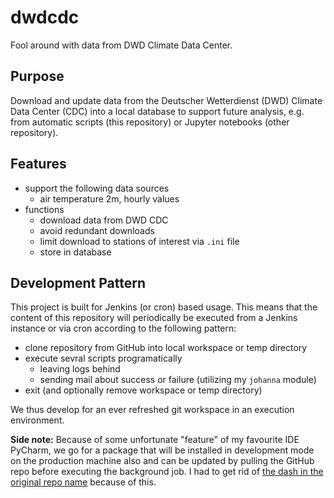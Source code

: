 # dwdcdc

Fool around with data from DWD Climate Data Center.

## Purpose

Download and update data from the Deutscher Wetterdienst (DWD) Climate Data Center (CDC) into a local database to support future analysis, e.g. from automatic scripts (this repository) or Jupyter notebooks (other repository). 

## Features

- support the following data sources
  - air temperature 2m, hourly values
- functions
  - download data from DWD CDC
  - avoid redundant downloads
  - limit download to stations of interest via `.ini` file
  - store in database

## Development Pattern

This project is built for Jenkins (or cron) based usage. 
This means that the content of this repository will 
periodically be executed from a Jenkins instance or via cron
according to the following pattern:
- clone repository from GitHub into local workspace or temp directory
- execute sevral scripts programatically
   - leaving logs behind
   - sending mail about success or failure (utilizing my `johanna` module)
- exit (and optionally remove workspace or temp directory)

We thus develop for an ever refreshed git workspace in an execution environment. 

**Side note:** Because of some unfortunate "feature" of my favourite IDE PyCharm, we go for a package that will be installed in development mode on the production machine also and can be updated by pulling the GitHub repo before executing the background job. I had to get rid of [the dash in the original repo name](https://github.com/turkishmaid/dwd-cdc) because of this.


 
